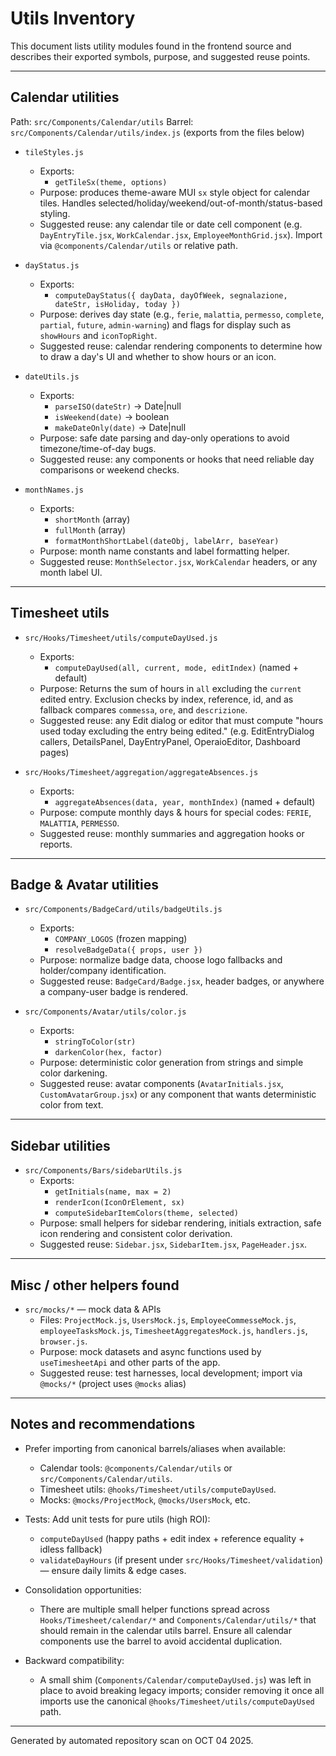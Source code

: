 # Utils Inventory

This document lists utility modules found in the frontend source and describes their exported symbols, purpose, and suggested reuse points.

---

## Calendar utilities

Path: `src/Components/Calendar/utils`
Barrel: `src/Components/Calendar/utils/index.js` (exports from the files below)

- `tileStyles.js`
  - Exports:
    - `getTileSx(theme, options)`
  - Purpose: produces theme-aware MUI `sx` style object for calendar tiles. Handles selected/holiday/weekend/out-of-month/status-based styling.
  - Suggested reuse: any calendar tile or date cell component (e.g. `DayEntryTile.jsx`, `WorkCalendar.jsx`, `EmployeeMonthGrid.jsx`). Import via `@components/Calendar/utils` or relative path.

- `dayStatus.js`
  - Exports:
    - `computeDayStatus({ dayData, dayOfWeek, segnalazione, dateStr, isHoliday, today })`
  - Purpose: derives day state (e.g., `ferie`, `malattia`, `permesso`, `complete`, `partial`, `future`, `admin-warning`) and flags for display such as `showHours` and `iconTopRight`.
  - Suggested reuse: calendar rendering components to determine how to draw a day's UI and whether to show hours or an icon.

- `dateUtils.js`
  - Exports:
    - `parseISO(dateStr)` → Date|null
    - `isWeekend(date)` → boolean
    - `makeDateOnly(date)` → Date|null
  - Purpose: safe date parsing and day-only operations to avoid timezone/time-of-day bugs.
  - Suggested reuse: any components or hooks that need reliable day comparisons or weekend checks.

- `monthNames.js`
  - Exports:
    - `shortMonth` (array)
    - `fullMonth` (array)
    - `formatMonthShortLabel(dateObj, labelArr, baseYear)`
  - Purpose: month name constants and label formatting helper.
  - Suggested reuse: `MonthSelector.jsx`, `WorkCalendar` headers, or any month label UI.

---

## Timesheet utils

- `src/Hooks/Timesheet/utils/computeDayUsed.js`
  - Exports:
    - `computeDayUsed(all, current, mode, editIndex)` (named + default)
  - Purpose: Returns the sum of hours in `all` excluding the `current` edited entry. Exclusion checks by index, reference, id, and as fallback compares `commessa`, `ore`, and `descrizione`.
  - Suggested reuse: any Edit dialog or editor that must compute "hours used today excluding the entry being edited." (e.g. EditEntryDialog callers, DetailsPanel, DayEntryPanel, OperaioEditor, Dashboard pages)

- `src/Hooks/Timesheet/aggregation/aggregateAbsences.js`
  - Exports:
    - `aggregateAbsences(data, year, monthIndex)` (named + default)
  - Purpose: compute monthly days & hours for special codes: `FERIE`, `MALATTIA`, `PERMESSO`.
  - Suggested reuse: monthly summaries and aggregation hooks or reports.

---

## Badge & Avatar utilities

- `src/Components/BadgeCard/utils/badgeUtils.js`
  - Exports:
    - `COMPANY_LOGOS` (frozen mapping)
    - `resolveBadgeData({ props, user })`
  - Purpose: normalize badge data, choose logo fallbacks and holder/company identification.
  - Suggested reuse: `BadgeCard/Badge.jsx`, header badges, or anywhere a company-user badge is rendered.

- `src/Components/Avatar/utils/color.js`
  - Exports:
    - `stringToColor(str)`
    - `darkenColor(hex, factor)`
  - Purpose: deterministic color generation from strings and simple color darkening.
  - Suggested reuse: avatar components (`AvatarInitials.jsx`, `CustomAvatarGroup.jsx`) or any component that wants deterministic color from text.

---

## Sidebar utilities

- `src/Components/Bars/sidebarUtils.js`
  - Exports:
    - `getInitials(name, max = 2)`
    - `renderIcon(IconOrElement, sx)`
    - `computeSidebarItemColors(theme, selected)`
  - Purpose: small helpers for sidebar rendering, initials extraction, safe icon rendering and consistent color derivation.
  - Suggested reuse: `Sidebar.jsx`, `SidebarItem.jsx`, `PageHeader.jsx`.

---

## Misc / other helpers found

- `src/mocks/*` — mock data & APIs
  - Files: `ProjectMock.js`, `UsersMock.js`, `EmployeeCommesseMock.js`, `employeeTasksMock.js`, `TimesheetAggregatesMock.js`, `handlers.js`, `browser.js`.
  - Purpose: mock datasets and async functions used by `useTimesheetApi` and other parts of the app.
  - Suggested reuse: test harnesses, local development; import via `@mocks/*` (project uses `@mocks` alias)

---

## Notes and recommendations

- Prefer importing from canonical barrels/aliases when available:
  - Calendar tools: `@components/Calendar/utils` or `src/Components/Calendar/utils`.
  - Timesheet utils: `@hooks/Timesheet/utils/computeDayUsed`.
  - Mocks: `@mocks/ProjectMock`, `@mocks/UsersMock`, etc.

- Tests: Add unit tests for pure utils (high ROI):
  - `computeDayUsed` (happy paths + edit index + reference equality + idless fallback)
  - `validateDayHours` (if present under `src/Hooks/Timesheet/validation`) — ensure daily limits & edge cases.

- Consolidation opportunities:
  - There are multiple small helper functions spread across `Hooks/Timesheet/calendar/*` and `Components/Calendar/utils/*` that should remain in the calendar utils barrel. Ensure all calendar components use the barrel to avoid accidental duplication.

- Backward compatibility:
  - A small shim (`Components/Calendar/computeDayUsed.js`) was left in place to avoid breaking legacy imports; consider removing it once all imports use the canonical `@hooks/Timesheet/utils/computeDayUsed` path.

---

Generated by automated repository scan on OCT 04 2025.
